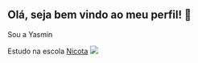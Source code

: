 ## Olá, seja bem vindo ao meu perfil! 👋

Sou a Yasmin

Estudo na escola [Nicota](http://instagram/escola.donanicota/)
![](https://media1.tenor.com/m/eqx4UXyyELQAAAAd/cat.gif)


